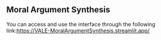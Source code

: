 ## Moral Argument Synthesis
You can access and use the interface through the following link:https://VALE-MoralArgumentSynthesis.streamlit.app/
